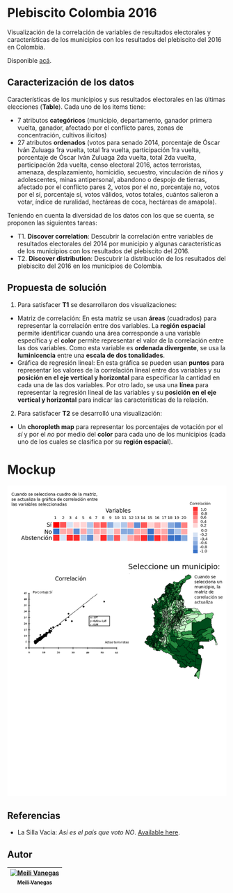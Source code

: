 # Plebiscito Colombia 2016
Visualización de la correlación de variables de resultados electorales y características de los municipios con los resultados del plebiscito del 2016 en Colombia.

Disponible [acá](http://bl.ocks.org/mvanegas10/raw/3bd6d116da4ed96d212e783060720c5d/).

## Caracterización de los datos

Características de los municipios y sus resultados electorales en las últimas elecciones (**Table**). Cada uno de los items tiene:
- 7 atributos **categóricos** (municipio, departamento, ganador primera vuelta, ganador, afectado por el conflicto pares, zonas de concentración, cultivos ilícitos)
- 27 atributos **ordenados** (votos para senado 2014, porcentaje de Óscar Iván Zuluaga 1ra vuelta, total 1ra vuelta, participación 1ra vuelta, porcentaje de Óscar Iván Zuluaga 2da vuelta, total 2da vuelta, participación 2da vuelta, censo electoral 2016, actos terroristas, amenaza, desplazamiento, homicidio, secuestro, vinculación de niños y adolescentes, minas antipersonal, abandono o despojo de tierras, afectado por el conflicto pares 2, votos por el no, porcentaje no, votos por el sí, porcentaje sí, votos válidos, votos totales, cuántos salieron a votar, índice de ruralidad, hectáreas de coca, hectáreas de amapola).
 
Teniendo en cuenta la diversidad de los datos con los que se cuenta, se proponen las siguientes tareas:
 
- T1. **Discover correlation**: Descubrir la correlación entre variables de resultados electorales del 2014 por municipio y algunas características de los municipios con los resultados del plebiscito del 2016. 
- T2. **Discover distribution**: Descubrir la distribución de los resultados del plebiscito del 2016 en los municipios de Colombia.

## Propuesta de solución

1. Para satisfacer **T1** se desarrollaron dos visualizaciones: 
  - Matriz de correlación: En esta matriz se usan **áreas** (cuadrados) para representar la correlación entre dos variables.  La **región espacial** permite identificar cuando una área corresponde a una variable específica y el **color** permite representar el valor de la correlación entre las dos variables. Como esta variable es **ordenada divergente**, se usa la **luminicencia** entre una **escala de dos tonalidades**.
  - Gráfica de regresión lineal: En esta gráfica se pueden usan **puntos** para representar los valores de la correlación lineal entre dos variables y su **posición en el eje vertical y horizontal** para especificar la cantidad en cada una de las dos variables. Por otro lado, se usa una **línea** para representar la regresión lineal de las variables y su **posición en el eje vertical y horizontal** para indicar las características de la relación.

2. Para satisfacer **T2** se desarrolló una visualización:
  - Un **choropleth map** para representar los porcentajes de votación por el *sí* y por el *no* por medio del **color** para cada uno de los municipios (cada uno de los cuales se clasifica por su **región espacial**).  

# Mockup
![Mockup](docs/mockup.png)

## Referencias
- La Silla Vacia: *Así es el país que voto NO*. [Available here](http://lasillavacia.com/hagame-el-cruce/asi-es-el-pais-que-voto-no-58201).

## Autor
<!-- Contributors table START -->
| [![Meili Vanegas](https://avatars.githubusercontent.com/mvanegas10?s=100)<br /><sub>Meili Vanegas</sub>](https://github.com/mvanegas10)<br /> |
| :---: |

<!-- Contributors table END -->

